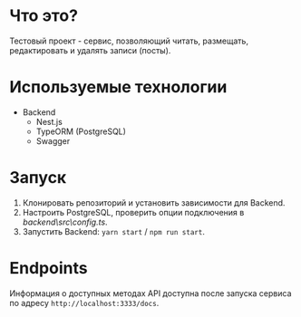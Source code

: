 # Что это?

  Тестовый проект - сервис, позволяющий читать, размещать, редактировать и удалять записи (посты).

# Используемые технологии
  - Backend
    - Nest.js
    - TypeORM (PostgreSQL)
    - Swagger 

# Запуск

1. Клонировать репозиторий и установить зависимости для Backend.
2. Настроить PostgreSQL, проверить опции подключения в *backend\\src\\config.ts*.
3. Запустить Backend: `yarn start` / `npm run start`.

# Endpoints

  Информация о доступных методах API доступна после запуска сервиса по адресу `http://localhost:3333/docs`.
